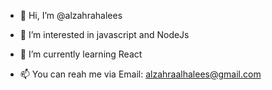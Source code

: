 - 👋 Hi, I’m @alzahrahalees
- 👀 I’m interested in javascript and NodeJs
- 🌱 I’m currently learning React

- 📫 You can reah me via Email: alzahraalhalees@gmail.com

<!---
alzahrahalees/alzahrahalees is a ✨ special ✨ repository because its `README.md` (this file) appears on your GitHub profile.
You can click the Preview link to take a look at your changes.
--->
